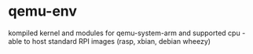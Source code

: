 qemu-env
========

kompiled kernel and modules for qemu-system-arm and supported cpu - able to host standard RPI images (rasp, xbian, debian wheezy)
